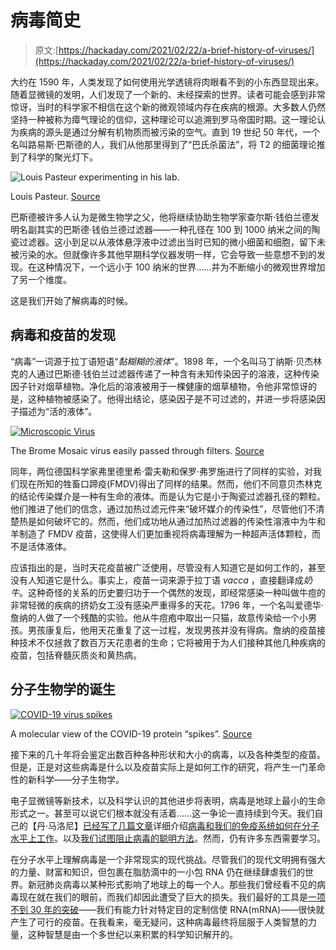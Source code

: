 # 病毒简史

> 原文:[https://hackaday.com/2021/02/22/a-brief-history-of-viruses/](https://hackaday.com/2021/02/22/a-brief-history-of-viruses/)

大约在 1590 年，人类发现了如何使用光学透镜将肉眼看不到的小东西显现出来。随着显微镜的发明，人们发现了一个新的、未经探索的世界。读者可能会感到非常惊讶，当时的科学家不相信在这个新的微观领域内存在疾病的根源。大多数人仍然坚持一种被称为瘴气理论的信仰，这种理论可以追溯到罗马帝国时期。这一理论认为疾病的源头是通过分解有机物质而被污染的空气。直到 19 世纪 50 年代，一个名叫路易斯·巴斯德的人，我们从他那里得到了“巴氏杀菌法”，将 T2 的细菌理论推到了科学的聚光灯下。

![Louis Pasteur experimenting in his lab.](../Images/96389bf929f2dd998a86b53beb24c4d6.png)

Louis Pasteur. [Source](https://en.wikipedia.org/wiki/Louis_Pasteur)

巴斯德被许多人认为是微生物学之父，他将继续协助生物学家查尔斯·钱伯兰德发明名副其实的巴斯德·钱伯兰德过滤器——一种孔径在 100 到 1000 纳米之间的陶瓷过滤器。这小到足以从液体悬浮液中过滤出当时已知的微小细菌和细胞，留下未被污染的水。但就像许多其他早期科学仪器发明一样，它会导致一些意想不到的发现。在这种情况下，一个远小于 100 纳米的世界……并为不断缩小的微观世界增加了另一个维度。

这是我们开始了解病毒的时候。

## 病毒和疫苗的发现

“病毒”一词源于拉丁语短语“*黏糊糊的液体*”。1898 年，一个名叫马丁纳斯·贝杰林克的人通过巴斯德·钱伯兰过滤器传递了一种含有未知传染因子的溶液，这种传染因子针对烟草植物。净化后的溶液被用于一棵健康的烟草植物，令他非常惊讶的是，这种植物被感染了。他得出结论，感染因子是不可过滤的，并进一步将感染因子描述为“活的液体”。

[![Microscopic Virus](../Images/a0976f08d483561a283c3052851eb5eb.png)](http://)

The Brome Mosaic virus easily passed through filters. [Source](https://www.ncbi.nlm.nih.gov/pmc/articles/PMC3122623/)

同年，两位德国科学家弗里德里希·雷夫勒和保罗·弗罗施进行了同样的实验，对我们现在所知的牲畜口蹄疫(FMDV)得出了同样的结果。然而，他们不同意贝杰林克的结论传染媒介是一种有生命的液体。而是认为它是小于陶瓷过滤器孔径的颗粒。他们推进了他们的信念，通过加热过滤元件来“破坏媒介的传染性”，尽管他们不清楚热是如何破坏它的。然而，他们成功地从通过加热过滤器的传染性溶液中为牛和羊制造了 FMDV 疫苗，这使得人们更加重视将病毒理解为一种超声活体颗粒，而不是活体液体。

应该指出的是，当时天花疫苗被广泛使用，尽管没有人知道它是如何工作的，甚至没有人知道它是什么。事实上，疫苗一词来源于拉丁语 *vacca* ，直接翻译成*奶牛*。这种奇怪的关系的历史要归功于一个偶然的发现，即经常感染一种叫做牛痘的非常轻微的疾病的挤奶女工没有感染严重得多的天花。1796 年，一个名叫爱德华·詹纳的人做了一个残酷的实验。他从牛痘疱中取出一只猫，故意传染给一个小男孩。男孩康复后，他用天花重复了这一过程，发现男孩并没有得病。詹纳的疫苗接种技术不仅拯救了数百万天花患者的生命；它将被用于为人们接种其他几种疾病的疫苗，包括脊髓灰质炎和黄热病。

## 分子生物学的诞生

[![COVID-19 virus spikes](../Images/c69b55ed2f72df2d8bf63f09a6f298dd.png)](http://)

A molecular view of the COVID-19 protein “spikes”. [Source](https://www.nytimes.com/interactive/2020/health/coronavirus-unveiled.html)

接下来的几十年将会鉴定出数百种各种形状和大小的病毒，以及各种类型的疫苗。但是，正是对这些病毒是什么以及疫苗实际上是如何工作的研究，将产生一门革命性的新科学——分子生物学。

电子显微镜等新技术，以及科学认识的其他进步将表明，病毒是地球上最小的生命形式之一。甚至可以说它们根本就没有活着……这一争论一直持续到今天。我们自己的【丹·马洛尼】[已经写了几篇文章](https://hackaday.com/2020/03/24/coronavirus-testing-just-the-facts/)详细介绍[病毒和我们的免疫系统如何在分子水平上工作](https://hackaday.com/2020/03/30/coronavirus-testing-follow-up-rapid-immunologic-testing/)。以及[我们试图阻止病毒的聪明方法](https://hackaday.com/2020/05/04/the-vaccine-factory-inside-you-rna-vaccine-basics/)。然而，仍有许多东西需要学习。

在分子水平上理解病毒是一个非常现实的现代挑战。尽管我们的现代文明拥有强大的力量、财富和知识，但包裹在脂肪滴中的一小包 RNA 仍在继续肆虐我们的世界。新冠肺炎病毒以某种形式影响了地球上的每一个人。那些我们曾经看不见的病毒现在就在我们的眼前，而我们却因此遭受了巨大的损失。我们最好的工具是[一项不到 30 年的突破](https://en.wikipedia.org/wiki/RNA_vaccine#History)——我们有能力针对特定目的定制信使 RNA(mRNA)——很快就产生了可行的疫苗。在我看来，毫无疑问，这种病毒最终将屈服于人类智慧的力量，这种智慧是由一个多世纪以来积累的科学知识解开的。